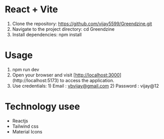 # React + Vite
1)  Clone the repository: https://github.com/vijay5599/Greendzine.git
2)  Navigate to the project directory: cd Greendzine
3)  Install dependencies: npm install

# Usage
1) npm run dev
2) Open your browser and visit [[http://localhost:3000](http://localhost:5173)](http://localhost:5173) to access the application.
3) Use credentials:
       1) Email : vbvijay@gmail.com
       2) Password : vijay@12

# Technology usee
* Reactjs
* Tailwind css
* Material Icons


